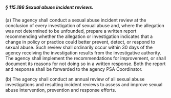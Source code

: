##### § 115.186 Sexual abuse incident reviews. #####

(a) The agency shall conduct a sexual abuse incident review at the conclusion of every investigation of sexual abuse and, where the allegation was not determined to be unfounded, prepare a written report recommending whether the allegation or investigation indicates that a change in policy or practice could better prevent, detect, or respond to sexual abuse. Such review shall ordinarily occur within 30 days of the agency receiving the investigation results from the investigative authority. The agency shall implement the recommendations for improvement, or shall document its reasons for not doing so in a written response. Both the report and response shall be forwarded to the agency PSA Coordinator.

(b) The agency shall conduct an annual review of all sexual abuse investigations and resulting incident reviews to assess and improve sexual abuse intervention, prevention and response efforts.